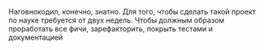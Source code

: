 Наговнокодил, конечно, знатно. Для того, чтобы сделать такой проект по науке требуется от двух недель. 
Чтобы должным образом проработать все фичи, зарефакторить, покрыть тестами и документацией
